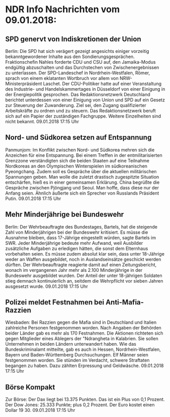 # NDR Info Nachrichten vom 09.01.2018:


## SPD genervt von Indiskretionen der Union
Berlin: Die SPD hat sich verägert gezeigt angesichts einiger vorzeitig bekanntgewordener Inhalte aus den Sondierungsgesprächen. Fraktionschefin Nahles forderte CDU und CSU auf, den Jamaika-Modus endgültig abzuschalten und das Durchstechen von Zwischenergebnissen zu unterlassen. Der SPD-Landeschef in Nordrhein-Westfalen, Römer, sprach von einem eklatanten Wortbruch vor allem von NRW-Ministerpräsident Laschet. Der CDU-Politiker hatte auf einer Veranstaltung des Industrie- und Handelskammertages in Düsseldorf von einer Einigung in der Energiepolitik gesprochen. Das Redaktionsnetzwerk Deutschland berichtet unterdessen von einer Einigung von Union und SPD auf ein Gesetz zur Steuerung der Zuwanderung. Ziel sei, den Zugang qualifizierter Arbeitskräfte zu ordnen und zu steuern. Das Redaktionsnetzwerk beruft sich auf ein Papier der zuständigen Fachgruppe. Weitere Einzelheiten sind nicht bekannt. 09.01.2018 17:15 Uhr 

## Nord- und Südkorea setzen auf Entspannung
Panmunjom: Im Konflikt zwischen Nord- und Südkorea mehren sich die Anzeichen für eine Entspannung. Bei einem Treffen in der entmilitarisierten Grenzzone verständigten sich die beiden Staaten auf eine Teilnahme Nordkoreas an den Olympischen Winterspielen im südkoreanischen Pyeongchang. Zudem soll es Gespräche über die aktuellen militärischen Spannungen geben. Man wolle die zuletzt drastisch zugespitzte Situation entschärfen, hieß es in einer gemeinsamen Erklärung. China begrüßte die Gespräche zwischen Pjöngjang und Seoul. Man hoffe, dass diese nur der Anfang seien. Ähnlich äußerte sich ein Sprecher von Russlands Präsident Putin. 09.01.2018 17:15 Uhr 

## Mehr Minderjährige bei Bundeswehr
Berlin: Der Wehrbeauftragte des Bundestages, Bartels, hat die steigende Zahl von Minderjährigen bei der Bundeswehr kritisiert. Es müsse die Ausnahme bleiben, dass 17-Jährige eingestellt würden, sagte Bartels im SWR. Jeder Minderjährige bedeute mehr Aufwand, weil Ausbilder zusätzliche Aufgaben zu erledigen hätten, die sonst dem Elternhaus vorbehalten seien. Es müsse zudem absolut klar sein, dass unter 18-Jährige weder an Waffen ausgebildet, noch in Auslandseinsätze geschickt werden dürften. Der Wehrbeauftragte reagierte damit auf einen Zeitungsbericht, wonach im vergangenen Jahr mehr als 2.100 Minderjährige in der Bundeswehr ausgebildet wurden. Der Anteil der unter 18-jährigen Soldaten stieg demnach kontinuierlich an, seitdem die Wehrpflicht vor sieben Jahren ausgesetzt wurde. 09.01.2018 17:15 Uhr 

## Polizei meldet Festnahmen bei Anti-Mafia-Razzien
Wiesbaden: Bei Razzien gegen die Mafia sind in Deutschland und Italien zahlreiche Personen festgenommen worden. Nach Angaben der Behörden beider Länder gab es mehr als 170 Festnahmen. Die Aktionen richteten sich gegen Mitglieder eines Ablegers der "Ndrangheta in Kalabrien. Sie sollen Unternehmen in beiden Ländern unterwandert haben. Wie das Bundeskriminalamt mitteilte, gab es auch in Hessen, Nordrhein-Westfalen, Bayern und Baden-Württemberg Durchsuchungen. Elf Männer seien festgenommen worden. Sie stünden im Verdacht, schwere Straftaten begangen zu haben. Dazu zählten Erpressung und Geldwäsche. 09.01.2018 17:15 Uhr 

## Börse Kompakt
Zur Börse: Der Dax liegt bei 13.375 Punkten. Das ist ein Plus  von 0,1 Prozent. Der Dow Jones: 25.333 Punkte; plus 0,2  Prozent. Der Euro kostet einen Dollar 19 30. 09.01.2018 17:15 Uhr 
